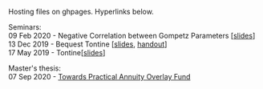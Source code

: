 Hosting files on ghpages. Hyperlinks below.

Seminars:  
09 Feb 2020 - Negative Correlation between Gompetz Parameters [[slides](https://ivy-woo.github.io/host/Seminars/20200209GompetzParameters.pdf)]  
13 Dec 2019 - Bequest Tontine [[slides](https://ivy-woo.github.io/host/Seminars/20191213BequestTontine.pdf), [handout](https://ivy-woo.github.io/host/Seminars/20191213BequestTontine_handout.pdf)]  
17 May 2019 - Tontine[[slides](https://ivy-woo.github.io/host/Seminars/20190517Tontine.pdf)]  

Master's thesis:  
07 Sep 2020 - [Towards Practical Annuity Overlay Fund](https://ivy-woo.github.io/host/MasterThesis/TowardsPracticalAnnuityOverlayFund.pdf)
